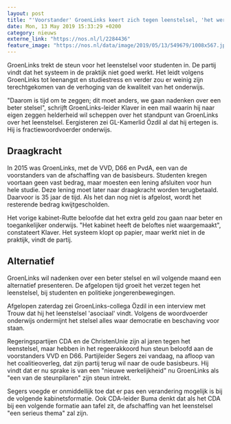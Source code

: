 ```yaml
---
layout: post
title: "'Voorstander' GroenLinks keert zich tegen leenstelsel, 'het werkt niet'"
date: Mon, 13 May 2019 15:33:29 +0200
category: nieuws
externe_link: "https://nos.nl/l/2284436"
feature_image: "https://nos.nl/data/image/2019/05/13/549679/1008x567.jpg"
---
```


<p>GroenLinks trekt de steun voor het leenstelsel voor studenten in. De partij vindt dat het systeem in de praktijk niet goed werkt. Het leidt volgens GroenLinks tot leenangst en studiestress en verder zou er weinig zijn terechtgekomen van de verhoging van de kwaliteit van het onderwijs.</p>
<p>"Daarom is tijd om te zeggen; dit moet anders, we gaan nadenken over een beter stelsel", schrijft GroenLinks-leider Klaver in een mail waarin hij naar eigen zeggen helderheid wil scheppen over het standpunt van GroenLinks over het leenstelsel. Eergisteren zei GL-Kamerlid Özdil al dat hij ertegen is. Hij is fractiewoordvoerder onderwijs.</p>
<h2>Draagkracht</h2>
<p>In 2015 was GroenLinks, met de VVD, D66 en PvdA, een van de voorstanders van de afschaffing van de basisbeurs. Studenten kregen voortaan geen vast bedrag, maar moesten een lening afsluiten voor hun hele studie. Deze lening moet later naar draagkracht worden terugbetaald. Daarvoor is 35 jaar de tijd. Als het dan nog niet is afgelost, wordt het resterende bedrag kwijtgescholden.</p>
<p>Het vorige kabinet-Rutte beloofde dat het extra geld zou gaan naar beter en toegankelijker onderwijs. "Het kabinet heeft de beloftes niet waargemaakt", constateert Klaver. Het systeem klopt op papier, maar werkt niet in de praktijk, vindt de partij.</p>
<h2>Alternatief</h2>
<p>GroenLinks wil nadenken over een beter stelsel en wil volgende maand een alternatief presenteren. De afgelopen tijd groeit het verzet tegen het leenstelsel, bij studenten en politieke jongerenbewegingen.</p>
<p>Afgelopen zaterdag zei GroenLinks-collega Özdil in een interview met Trouw dat hij het leenstelsel 'asociaal' vindt. Volgens de woordvoerder onderwijs ondermijnt het stelsel alles waar democratie en beschaving voor staan.</p>
<p>Regeringspartijen CDA en de ChristenUnie zijn al jaren tegen het leenstelsel, maar hebben in het regeerakkoord hun steun beloofd aan de voorstanders VVD en D66. Partijleider Segers zei vandaag, na afloop van het coalitieoverleg, dat zijn partij terug wil naar de oude basisbeurs. Hij vindt dat er nu sprake is van een "nieuwe werkelijkheid" nu GroenLinks als "een van de steunpilaren" zijn steun intrekt.</p>
<p>Segers voegde er onmiddellijk toe dat er pas een verandering mogelijk is bij de volgende kabinetsformatie. Ook CDA-leider Buma denkt dat als het CDA bij een volgende formatie aan tafel zit, de afschaffing van het leenstelsel "een serieus thema" zal zijn.</p>
